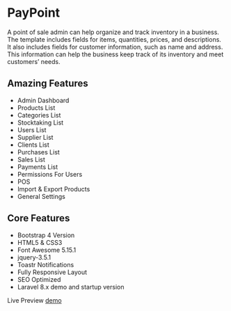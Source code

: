 # PayPoint

A point of sale admin can help organize and track inventory in a business. The template includes fields for items, quantities, prices, and descriptions. It also includes fields for customer information, such as name and address. This information can help the business keep track of its inventory and meet customers’ needs.

## Amazing Features
- Admin Dashboard
- Products List
- Categories List
- Stocktaking List
- Users List
- Supplier List
- Clients List 
- Purchases List
- Sales List
- Payments List
- Permissions For Users
- POS
- Import & Export Products
- General Settings

## Core Features

- Bootstrap 4 Version
- HTML5 & CSS3
- Font Awesome 5.15.1
- jquery-3.5.1
- Toastr Notifications
- Fully Responsive Layout
- SEO Optimized
- Laravel 8.x demo and startup version

Live Preview [demo](https://pos-plus.rf.gd/)
